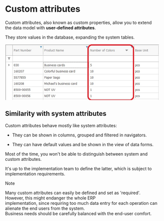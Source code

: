 # Custom attributes

Custom attributes, also known as custom properties, allow you to extend the data model with **user-defined attributes**. 

They store values in the database, expanding the system tables.

![User data attributes](user-data-attributes.png)

## Similarity with system attributes

Custom attributes behave mostly like system attributes:

- They can be shown in columns, grouped and filtered in navigators.

- They can have default values and be shown in the view of data forms.

Most of the time, you won't be able to distinguish between system and custom attributes. 

It's up to the implementation team to define the latter, which is subject to implementation requirements.

> [!NOTE]
> 
> Many custom attributes can easily be defined and set as 'required'. 
> However, this might endanger the whole ERP <br> implementation, since requiring too much data entry for each operation can alienate the end users from the system. <br>
> Business needs should be carefully balanced with the end-user comfort.

